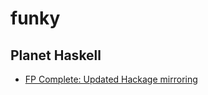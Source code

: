 # funky

## Planet Haskell
- [FP Complete: Updated Hackage mirroring](http://www.fpcomplete.com/blog/2016/09/updated-hackage-mirroring)


